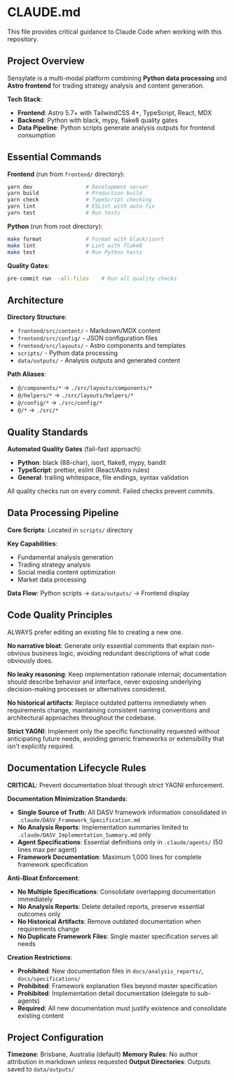 # CLAUDE.md

This file provides critical guidance to Claude Code when working with this repository.

## Project Overview

Sensylate is a multi-modal platform combining **Python data processing** and **Astro frontend** for trading strategy analysis and content generation.

**Tech Stack**:
- **Frontend**: Astro 5.7+ with TailwindCSS 4+, TypeScript, React, MDX
- **Backend**: Python with black, mypy, flake8 quality gates
- **Data Pipeline**: Python scripts generate analysis outputs for frontend consumption

## Essential Commands

**Frontend** (run from `frontend/` directory):
```bash
yarn dev                 # Development server
yarn build               # Production build
yarn check               # TypeScript checking
yarn lint                # ESLint with auto-fix
yarn test                # Run tests
```

**Python** (run from root directory):
```bash
make format              # Format with black/isort
make lint                # Lint with flake8
make test                # Run Python tests
```

**Quality Gates**:
```bash
pre-commit run --all-files    # Run all quality checks
```

## Architecture

**Directory Structure**:
- `frontend/src/content/` - Markdown/MDX content
- `frontend/src/config/` - JSON configuration files
- `frontend/src/layouts/` - Astro components and templates
- `scripts/` - Python data processing
- `data/outputs/` - Analysis outputs and generated content

**Path Aliases**:
- `@/components/*` → `./src/layouts/components/*`
- `@/helpers/*` → `./src/layouts/helpers/*`
- `@/config/*` → `./src/config/*`
- `@/*` → `./src/*`

## Quality Standards

**Automated Quality Gates** (fail-fast approach):
- **Python**: black (88-char), isort, flake8, mypy, bandit
- **TypeScript**: prettier, eslint (React/Astro rules)
- **General**: trailing whitespace, file endings, syntax validation

All quality checks run on every commit. Failed checks prevent commits.

## Data Processing Pipeline

**Core Scripts**: Located in `scripts/` directory

**Key Capabilities**:
- Fundamental analysis generation
- Trading strategy analysis
- Social media content optimization
- Market data processing

**Data Flow**: Python scripts → `data/outputs/` → Frontend display

## Code Quality Principles

ALWAYS prefer editing an existing file to creating a new one.

**No narrative bloat**: Generate only essential comments that explain non-obvious business logic, avoiding redundant descriptions of what code obviously does.

**No leaky reasoning**: Keep implementation rationale internal; documentation should describe behavior and interface, never exposing underlying decision-making processes or alternatives considered.

**No historical artifacts**: Replace outdated patterns immediately when requirements change, maintaining consistent naming conventions and architectural approaches throughout the codebase.

**Strict YAGNI**: Implement only the specific functionality requested without anticipating future needs, avoiding generic frameworks or extensibility that isn't explicitly required.

## Documentation Lifecycle Rules

**CRITICAL**: Prevent documentation bloat through strict YAGNI enforcement.

**Documentation Minimization Standards**:
- **Single Source of Truth**: All DASV framework information consolidated in `.claude/DASV_Framework_Specification.md`
- **No Analysis Reports**: Implementation summaries limited to `.claude/DASV_Implementation_Summary.md` only
- **Agent Specifications**: Essential definitions only in `.claude/agents/` (50 lines max per agent)
- **Framework Documentation**: Maximum 1,000 lines for complete framework specification

**Anti-Bloat Enforcement**:
- **No Multiple Specifications**: Consolidate overlapping documentation immediately
- **No Analysis Reports**: Delete detailed reports, preserve essential outcomes only
- **No Historical Artifacts**: Remove outdated documentation when requirements change
- **No Duplicate Framework Files**: Single master specification serves all needs

**Creation Restrictions**:
- **Prohibited**: New documentation files in `docs/analysis_reports/`, `docs/specifications/`
- **Prohibited**: Framework explanation files beyond master specification
- **Prohibited**: Implementation detail documentation (delegate to sub-agents)
- **Required**: All new documentation must justify existence and consolidate existing content

## Project Configuration

**Timezone**: Brisbane, Australia (default)
**Memory Rules**: No author attribution in markdown unless requested
**Output Directories**: Outputs saved to `data/outputs/`
